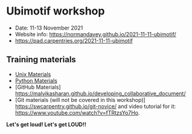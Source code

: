 # Ubimotif workshop

* Date: 11-13 November 2021
* Website info: https://normandavey.github.io/2021-11-11-ubimotif/
* https://pad.carpentries.org/2021-11-11-ubimotif

## Training materials

* [Unix Materials](https://swcarpentry.github.io/shell-novice/)
* [Python Materials](https://idpfun.github.io/IDP_Python/)
* [GitHub Materials] https://malvikasharan.github.io/developing_collaborative_document/
* [Git materials (will not be covered in this workshop)] https://swcarpentry.github.io/git-novice/ and video tutorial for it: https://www.youtube.com/watch?v=fTRtzsYo7Ho.


**Let's get loud! Let's get LOUD!!**
